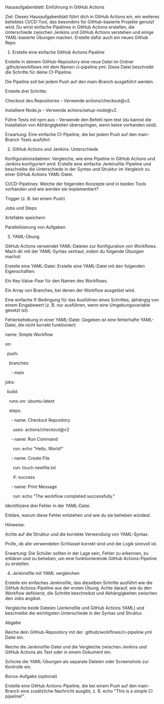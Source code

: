 Hausaufgabenblatt: Einführung in GitHub Actions 

Ziel: 
Dieses Hausaufgabenblatt führt dich in GitHub Actions ein, ein weiteres beliebtes CI/CD-Tool, das besonders für GitHub-basierte Projekte genutzt wird. Du wirst einfache Pipelines in GitHub Actions erstellen, die Unterschiede zwischen Jenkins und GitHub Actions verstehen und einige YAML-basierte Übungen machen. Erstelle dafür auch ein neues Github Repo  

 

 

1. Erstelle eine einfache GitHub Actions Pipeline 

Erstelle in deinem GitHub-Repository eine neue Datei im Ordner .github/workflows mit dem Namen ci-pipeline.yml. Diese Datei beschreibt die Schritte für deine CI-Pipeline. 

Die Pipeline soll bei jedem Push auf den main-Branch ausgeführt werden. 

Erstelle drei Schritte:  

Checkout des Repositories – Verwende actions/checkout@v2. 

Installiere Node.js – Verwende actions/setup-node@v2. 

Führe Tests mit npm aus – Verwende den Befehl npm test (du kannst die Installation von Abhängigkeiten überspringen, wenn keine vorhanden sind). 

Erwartung: 
Eine einfache CI-Pipeline, die bei jedem Push auf den main-Branch Tests ausführt. 

2. GitHub Actions und Jenkins: Unterschiede 

Konfigurationsdateien: 
Vergleiche, wie eine Pipeline in GitHub Actions und Jenkins konfiguriert wird. Erstelle eine einfache Jenkinsfile-Pipeline und beschreibe die Unterschiede in der Syntax und Struktur im Vergleich zu einer GitHub Actions YAML-Datei. 

CI/CD-Pipelines: 
Welche der folgenden Konzepte sind in beiden Tools vorhanden und wie werden sie implementiert? 

Trigger (z. B. bei einem Push) 

Jobs und Steps 

Artefakte speichern 

Parallelisierung von Aufgaben 

 

3. YAML-Übung 

GitHub Actions verwendet YAML-Dateien zur Konfiguration von Workflows. Mach dir mit der YAML-Syntax vertraut, indem du folgende Übungen machst: 

Erstelle eine YAML-Datei: 
Erstelle eine YAML-Datei mit den folgenden Eigenschaften: 

Ein Key-Value-Paar für den Namen des Workflows. 

Ein Array von Branches, bei denen der Workflow ausgelöst wird. 

Eine einfache If-Bedingung für das Ausführen eines Schrittes, abhängig von einem Eingabewert (z. B. nur ausführen, wenn eine Umgebungsvariable gesetzt ist). 

Fehlerbehebung in einer YAML-Datei: 
Gegeben ist eine fehlerhafte YAML-Datei, die nicht korrekt funktioniert: 

name: Simple Workflow 

on: 

  push: 

    branches: 

      - main 

jobs: 

  build: 

    runs-on: ubuntu-latest 

    steps: 

      - name: Checkout Repository 

        uses: actions/checkout@v2 

      - name: Run Command 

        run: echo "Hello, World!" 

      - name: Create File 

        run: touch newfile.txt 

        if: success 

      - name: Print Message 

        run: echo "The workflow completed successfully." 

 

Identifiziere drei Fehler in der YAML-Datei. 

Erkläre, warum diese Fehler entstehen und wie du sie beheben würdest. 

Hinweise: 

Achte auf die Struktur und die korrekte Verwendung von YAML-Syntax. 

Prüfe, ob alle verwendeten Schlüssel korrekt sind und die Logik sinnvoll ist. 

 

Erwartung: 
Die Schüler sollten in der Lage sein, Fehler zu erkennen, zu erklären und zu beheben, um eine funktionierende GitHub Actions-Pipeline zu erstellen. 

 

4. Jenkinsfile mit YAML vergleichen 

Erstelle ein einfaches Jenkinsfile, das dieselben Schritte ausführt wie die GitHub Actions-Pipeline aus der ersten Übung. Achte darauf, wie du den Workflow definierst, die Schritte beschreibst und Abhängigkeiten zwischen den Jobs angibst. 

Vergleiche beide Dateien (Jenkinsfile und GitHub Actions YAML) und beschreibe die wichtigsten Unterschiede in der Syntax und Struktur. 

 

Abgabe 

Reiche dein GitHub-Repository mit der .github/workflows/ci-pipeline.yml Datei ein. 

Reiche die Jenkinsfile-Datei und die Vergleiche zwischen Jenkins und GitHub Actions als Text oder in einem Dokument ein. 

Schicke die YAML-Übungen als separate Dateien oder Screenshots zur Kontrolle ein. 

 

Bonus-Aufgabe (optional) 

Erstelle eine GitHub Actions-Pipeline, die bei einem Push auf den main-Branch eine zusätzliche Nachricht ausgibt, z. B. echo "This is a simple CI pipeline!". 

 